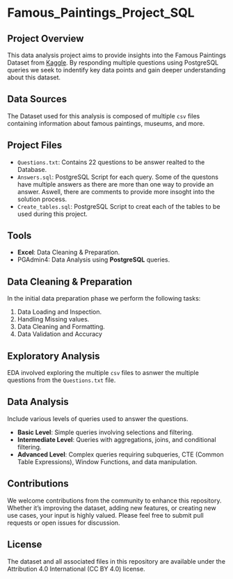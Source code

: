 # Famous_Paintings_Project_SQL

## Project Overview
This data analysis project aims to provide insights into the Famous Paintings Dataset from [Kaggle](https://www.kaggle.com/datasets/mexwell/famous-paintings/data).
By responding multiple questions using PostgreSQL queries we seek to indentify key data points and gain deeper understanding about this dataset.

## Data Sources
The Dataset used for this analysis is composed of multiple `csv` files containing information about famous paintings, museums, and more.

## Project Files
- `Questions.txt`: Contains 22 questions to be answer realted to the Database.
- `Answers.sql`: PostgreSQL Script for each query. Some of the questons have multiple answers as there are more than one way to provide an answer. Aswell, there are comments to provide more insoght into the solution process.
- `Create_tables.sql`: PostgreSQL Script to creat each of the tables to be used during this project.

## Tools
- **Excel**: Data Cleaning & Preparation.
- PGAdmin4: Data Analysis using **PostgreSQL** queries.

## Data Cleaning & Preparation
In the initial data preparation phase we perform the following tasks:
1. Data Loading and Inspection.
2. Handling Missing values.
3. Data Cleaning and Formatting.
4. Data Validation and Accuracy

## Exploratory Analysis
EDA involved exploring the multiple `csv` files to asnwer the multiple questions from the `Questions.txt` file.

## Data Analysis
Include various levels of queries used to answer the questions.
- **Basic Level**: Simple queries involving selections and filtering.
- **Intermediate Level**: Queries with aggregations, joins, and conditional filtering.
- **Advanced Level**: Complex queries requiring subqueries, CTE (Common Table Expressions), Window Functions, and data manipulation.

## Contributions
We welcome contributions from the community to enhance this repository. Whether it’s improving the dataset, adding new features, or creating new use cases, your input is highly valued. Please feel free to submit pull requests or open issues for discussion.

## License
The dataset and all associated files in this repository are available under the Attribution 4.0 International (CC BY 4.0) license.
